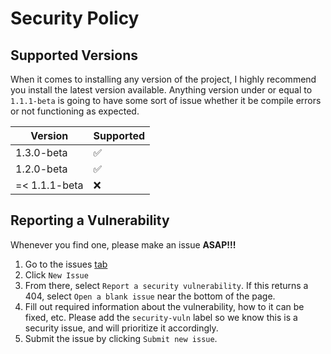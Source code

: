 # Security Policy

## Supported Versions

When it comes to installing any version of the project, I highly recommend you install the latest version available. Anything version under or equal to `1.1.1-beta` is going to have some sort of issue whether it be compile errors or not functioning as expected.

| Version | Supported          |
| ------- | ------------------ |
| 1.3.0-beta   | :white_check_mark: |
| 1.2.0-beta   | :white_check_mark:              |
| =< 1.1.1-beta   | :x:                |

## Reporting a Vulnerability

Whenever you find one, please make an issue **ASAP!!!**

1. Go to the issues [tab](https://github.com/Pwnagotchi-Unofficial/minigotchi/issues)
2. Click `New Issue`
3. From there, select `Report a security vulnerability`. If this returns a 404, select `Open a blank issue` near the bottom of the page.
4. Fill out required information about the vulnerability, how to it can be fixed, etc. Please add the `security-vuln` label so we know this is a security issue, and will prioritize it accordingly.
5. Submit the issue by clicking `Submit new issue`.  
